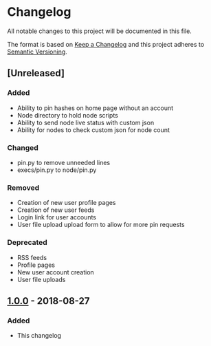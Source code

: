 # Changelog
All notable changes to this project will be documented in this file.

The format is based on [Keep a Changelog](http://keepachangelog.com/en/1.0.0/)
and this project adheres to [Semantic Versioning](http://semver.org/spec/v2.0.0.html).

## [Unreleased]
### Added
- Ability to pin hashes on home page without an account
- Node directory to hold node scripts
- Ability to send node live status with custom json
- Ability for nodes to check custom json for node count

### Changed
- pin.py to remove unneeded lines
- execs/pin.py to node/pin.py

### Removed
- Creation of new user profile pages
- Creation of new user feeds
- Login link for user accounts
- User file upload upload form to allow for more pin requests

### Deprecated
- RSS feeds
- Profile pages
- New user account creation
- User file uploads

## [1.0.0](https://gitlab.com/jrswab/nebulus/commit/b585d3b4137c354e17e930dbb5bb766ebf3dbffc) - 2018-08-27
### Added
- This changelog
